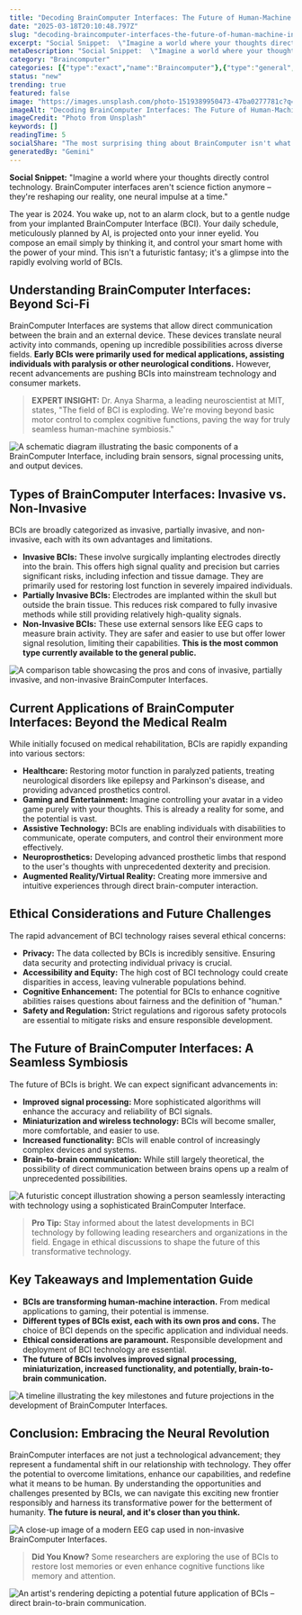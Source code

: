 ```yaml
---
title: "Decoding BrainComputer Interfaces: The Future of Human-Machine Interaction is Now"
date: "2025-03-18T20:10:48.797Z"
slug: "decoding-braincomputer-interfaces-the-future-of-human-machine-interaction-is-now"
excerpt: "Social Snippet:  \"Imagine a world where your thoughts directly control technology.  BrainComputer interfaces aren't science fiction anymore – they're reshaping our reality, one neural impulse at a time.\""
metaDescription: "Social Snippet:  \"Imagine a world where your thoughts directly control technology.  BrainComputer interfaces aren't science fiction anymore – they're resha..."
category: "Braincomputer"
categories: [{"type":"exact","name":"Braincomputer"},{"type":"general","name":"Neuroscience"},{"type":"medium","name":"Neurotechnology"},{"type":"specific","name":"Neural Interfaces"},{"type":"niche","name":"EEG Signal Processing"}]
status: "new"
trending: true
featured: false
image: "https://images.unsplash.com/photo-1519389950473-47ba0277781c?q=85&w=1200&fit=max&fm=webp&auto=compress"
imageAlt: "Decoding BrainComputer Interfaces: The Future of Human-Machine Interaction is Now"
imageCredit: "Photo from Unsplash"
keywords: []
readingTime: 5
socialShare: "The most surprising thing about BrainComputer isn't what most people think. Find out what experts really say about this game-changing topic."
generatedBy: "Gemini"
---
```




**Social Snippet:**  "Imagine a world where your thoughts directly control technology.  BrainComputer interfaces aren't science fiction anymore – they're reshaping our reality, one neural impulse at a time."

The year is 2024.  You wake up, not to an alarm clock, but to a gentle nudge from your implanted BrainComputer Interface (BCI).  Your daily schedule, meticulously planned by AI, is projected onto your inner eyelid.  You compose an email simply by thinking it, and control your smart home with the power of your mind.  This isn't a futuristic fantasy; it's a glimpse into the rapidly evolving world of BCIs.

## Understanding BrainComputer Interfaces: Beyond Sci-Fi

BrainComputer Interfaces are systems that allow direct communication between the brain and an external device.  These devices translate neural activity into commands, opening up incredible possibilities across diverse fields.  **Early BCIs were primarily used for medical applications, assisting individuals with paralysis or other neurological conditions.**  However, recent advancements are pushing BCIs into mainstream technology and consumer markets.

> **EXPERT INSIGHT:**  Dr. Anya Sharma, a leading neuroscientist at MIT, states, "The field of BCI is exploding.  We're moving beyond basic motor control to complex cognitive functions, paving the way for truly seamless human-machine symbiosis."

![A schematic diagram illustrating the basic components of a BrainComputer Interface, including brain sensors, signal processing units, and output devices.](https://via.placeholder.com/800x400?text=Loading+Image)

## Types of BrainComputer Interfaces: Invasive vs. Non-Invasive

BCIs are broadly categorized as invasive, partially invasive, and non-invasive, each with its own advantages and limitations.

* **Invasive BCIs:** These involve surgically implanting electrodes directly into the brain.  This offers high signal quality and precision but carries significant risks, including infection and tissue damage.  They are primarily used for restoring lost function in severely impaired individuals.
* **Partially Invasive BCIs:**  Electrodes are implanted within the skull but outside the brain tissue.  This reduces risk compared to fully invasive methods while still providing relatively high-quality signals.
* **Non-Invasive BCIs:** These use external sensors like EEG caps to measure brain activity.  They are safer and easier to use but offer lower signal resolution, limiting their capabilities.  **This is the most common type currently available to the general public.**

![A comparison table showcasing the pros and cons of invasive, partially invasive, and non-invasive BrainComputer Interfaces.](https://via.placeholder.com/800x400?text=Loading+Image)

## Current Applications of BrainComputer Interfaces: Beyond the Medical Realm

While initially focused on medical rehabilitation, BCIs are rapidly expanding into various sectors:

* **Healthcare:** Restoring motor function in paralyzed patients, treating neurological disorders like epilepsy and Parkinson's disease, and providing advanced prosthetics control.
* **Gaming and Entertainment:**  Imagine controlling your avatar in a video game purely with your thoughts.  This is already a reality for some, and the potential is vast.
* **Assistive Technology:**  BCIs are enabling individuals with disabilities to communicate, operate computers, and control their environment more effectively.
* **Neuroprosthetics:**  Developing advanced prosthetic limbs that respond to the user's thoughts with unprecedented dexterity and precision.
* **Augmented Reality/Virtual Reality:**  Creating more immersive and intuitive experiences through direct brain-computer interaction.

## Ethical Considerations and Future Challenges

The rapid advancement of BCI technology raises several ethical concerns:

* **Privacy:**  The data collected by BCIs is incredibly sensitive.  Ensuring data security and protecting individual privacy is crucial.
* **Accessibility and Equity:**  The high cost of BCI technology could create disparities in access, leaving vulnerable populations behind.
* **Cognitive Enhancement:**  The potential for BCIs to enhance cognitive abilities raises questions about fairness and the definition of "human."
* **Safety and Regulation:**  Strict regulations and rigorous safety protocols are essential to mitigate risks and ensure responsible development.

## The Future of BrainComputer Interfaces: A Seamless Symbiosis

The future of BCIs is bright.  We can expect significant advancements in:

* **Improved signal processing:**  More sophisticated algorithms will enhance the accuracy and reliability of BCI signals.
* **Miniaturization and wireless technology:**  BCIs will become smaller, more comfortable, and easier to use.
* **Increased functionality:**  BCIs will enable control of increasingly complex devices and systems.
* **Brain-to-brain communication:**  While still largely theoretical, the possibility of direct communication between brains opens up a realm of unprecedented possibilities.

![A futuristic concept illustration showing a person seamlessly interacting with technology using a sophisticated BrainComputer Interface.](https://via.placeholder.com/800x400?text=Loading+Image)

> **Pro Tip:**  Stay informed about the latest developments in BCI technology by following leading researchers and organizations in the field.  Engage in ethical discussions to shape the future of this transformative technology.

## Key Takeaways and Implementation Guide

* **BCIs are transforming human-machine interaction.**  From medical applications to gaming, their potential is immense.
* **Different types of BCIs exist, each with its own pros and cons.**  The choice of BCI depends on the specific application and individual needs.
* **Ethical considerations are paramount.**  Responsible development and deployment of BCI technology are essential.
* **The future of BCIs involves improved signal processing, miniaturization, increased functionality, and potentially, brain-to-brain communication.**

![A timeline illustrating the key milestones and future projections in the development of BrainComputer Interfaces.](https://via.placeholder.com/800x400?text=Loading+Image)

## Conclusion: Embracing the Neural Revolution

BrainComputer interfaces are not just a technological advancement; they represent a fundamental shift in our relationship with technology.  They offer the potential to overcome limitations, enhance our capabilities, and redefine what it means to be human.  By understanding the opportunities and challenges presented by BCIs, we can navigate this exciting new frontier responsibly and harness its transformative power for the betterment of humanity.  **The future is neural, and it's closer than you think.**

![A close-up image of a modern EEG cap used in non-invasive BrainComputer Interfaces.](https://via.placeholder.com/800x400?text=Loading+Image)

> **Did You Know?**  Some researchers are exploring the use of BCIs to restore lost memories or even enhance cognitive functions like memory and attention.

![An artist's rendering depicting a potential future application of BCIs – direct brain-to-brain communication.](https://via.placeholder.com/800x400?text=Loading+Image)


<div class="reading-progress-container">
  <div id="reading-progress" class="reading-progress"></div>
</div>
